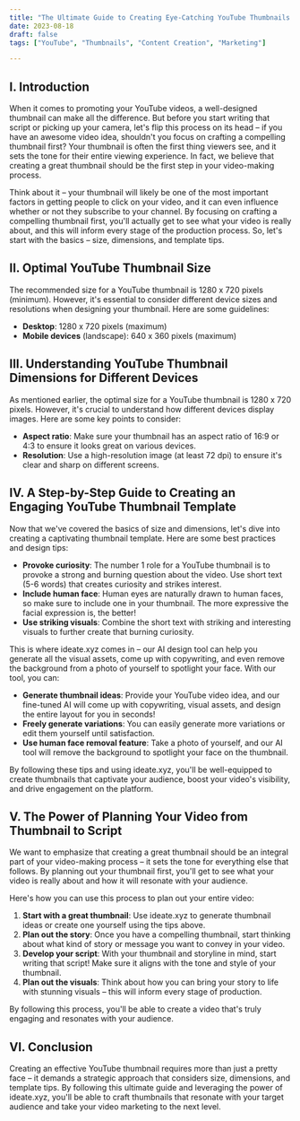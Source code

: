 ```yaml
---
title: "The Ultimate Guide to Creating Eye-Catching YouTube Thumbnails: Size, Dimensions, and Template Tips"
date: 2023-08-18
draft: false
tags: ["YouTube", "Thumbnails", "Content Creation", "Marketing"]

---
```


## I. Introduction

When it comes to promoting your YouTube videos, a well-designed thumbnail can make all the difference. But before you start writing that script or picking up your camera, let's flip this process on its head – if you have an awesome video idea, shouldn't you focus on crafting a compelling thumbnail first? Your thumbnail is often the first thing viewers see, and it sets the tone for their entire viewing experience. In fact, we believe that creating a great thumbnail should be the first step in your video-making process.

Think about it – your thumbnail will likely be one of the most important factors in getting people to click on your video, and it can even influence whether or not they subscribe to your channel. By focusing on crafting a compelling thumbnail first, you'll actually get to see what your video is really about, and this will inform every stage of the production process. So, let's start with the basics – size, dimensions, and template tips.

## II. Optimal YouTube Thumbnail Size

The recommended size for a YouTube thumbnail is 1280 x 720 pixels (minimum). However, it's essential to consider different device sizes and resolutions when designing your thumbnail. Here are some guidelines:

* **Desktop**: 1280 x 720 pixels (maximum)
* **Mobile devices** (landscape): 640 x 360 pixels (maximum)

## III. Understanding YouTube Thumbnail Dimensions for Different Devices

As mentioned earlier, the optimal size for a YouTube thumbnail is 1280 x 720 pixels. However, it's crucial to understand how different devices display images. Here are some key points to consider:

* **Aspect ratio**: Make sure your thumbnail has an aspect ratio of 16:9 or 4:3 to ensure it looks great on various devices.
* **Resolution**: Use a high-resolution image (at least 72 dpi) to ensure it's clear and sharp on different screens.

## IV. A Step-by-Step Guide to Creating an Engaging YouTube Thumbnail Template

Now that we've covered the basics of size and dimensions, let's dive into creating a captivating thumbnail template. Here are some best practices and design tips:

* **Provoke curiosity**: The number 1 role for a YouTube thumbnail is to provoke a strong and burning question about the video. Use short text (5-6 words) that creates curiosity and strikes interest.
* **Include human face**: Human eyes are naturally drawn to human faces, so make sure to include one in your thumbnail. The more expressive the facial expression is, the better!
* **Use striking visuals**: Combine the short text with striking and interesting visuals to further create that burning curiosity.

This is where ideate.xyz comes in – our AI design tool can help you generate all the visual assets, come up with copywriting, and even remove the background from a photo of yourself to spotlight your face. With our tool, you can:

* **Generate thumbnail ideas**: Provide your YouTube video idea, and our fine-tuned AI will come up with copywriting, visual assets, and design the entire layout for you in seconds!
* **Freely generate variations**: You can easily generate more variations or edit them yourself until satisfaction.
* **Use human face removal feature**: Take a photo of yourself, and our AI tool will remove the background to spotlight your face on the thumbnail.

By following these tips and using ideate.xyz, you'll be well-equipped to create thumbnails that captivate your audience, boost your video's visibility, and drive engagement on the platform.

## V. The Power of Planning Your Video from Thumbnail to Script

We want to emphasize that creating a great thumbnail should be an integral part of your video-making process – it sets the tone for everything else that follows. By planning out your thumbnail first, you'll get to see what your video is really about and how it will resonate with your audience.

Here's how you can use this process to plan out your entire video:

1. **Start with a great thumbnail**: Use ideate.xyz to generate thumbnail ideas or create one yourself using the tips above.
2. **Plan out the story**: Once you have a compelling thumbnail, start thinking about what kind of story or message you want to convey in your video.
3. **Develop your script**: With your thumbnail and storyline in mind, start writing that script! Make sure it aligns with the tone and style of your thumbnail.
4. **Plan out the visuals**: Think about how you can bring your story to life with stunning visuals – this will inform every stage of production.

By following this process, you'll be able to create a video that's truly engaging and resonates with your audience.

## VI. Conclusion

Creating an effective YouTube thumbnail requires more than just a pretty face – it demands a strategic approach that considers size, dimensions, and template tips. By following this ultimate guide and leveraging the power of ideate.xyz, you'll be able to craft thumbnails that resonate with your target audience and take your video marketing to the next level.